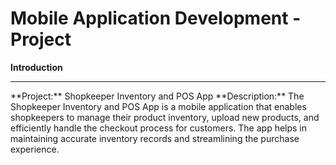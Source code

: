 # Mobile Application Development - Project

**Introduction**
<hr >
**Project:** Shopkeeper Inventory and POS App
**Description:**
The Shopkeeper Inventory and POS App is a mobile application 
that enables shopkeepers to manage their product inventory, 
upload new products, and efficiently handle the checkout process 
for customers. The app helps in maintaining accurate inventory 
records and streamlining the purchase experience.




